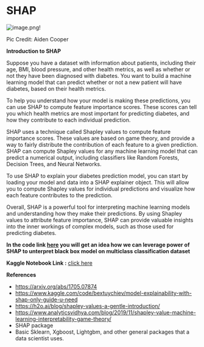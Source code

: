 # SHAP

![image.png](https://pbs.twimg.com/media/FDHJg3zWEAMf-An?format=jpg&name=large)!

Pic Credit: Aiden Cooper

**Introduction to SHAP**

Suppose you have a dataset with information about patients, including their age, BMI, blood pressure, and other health metrics, as well as whether or not they have been diagnosed with diabetes. You want to build a machine learning model that can predict whether or not a new patient will have diabetes, based on their health metrics.

To help you understand how your model is making these predictions, you can use SHAP to compute feature importance scores. These scores can tell you which health metrics are most important for predicting diabetes, and how they contribute to each individual prediction.

SHAP uses a technique called Shapley values to compute feature importance scores. These values are based on game theory, and provide a way to fairly distribute the contribution of each feature to a given prediction. SHAP can compute Shapley values for any machine learning model that can predict a numerical output, including classifiers like Random Forests, Decision Trees, and Neural Networks.

To use SHAP to explain your diabetes prediction model, you can start by loading your model and data into a SHAP explainer object. This will allow you to compute Shapley values for individual predictions and visualize how each feature contributes to the prediction.

Overall, SHAP is a powerful tool for interpreting machine learning models and understanding how they make their predictions. By using Shapley values to attribute feature importance, SHAP can provide valuable insights into the inner workings of complex models, such as those used for predicting diabetes.

**In the code link [here](https://github.com/Ayush1695/SHAP/blob/main/code/model-interpretation-using-shap-in-2023.ipynb) you will get an idea how we can leverage power of SHAP to unterpret black box model on multiclass classification dataset**

**Kaggle Notebook Link :** [click here](https://www.kaggle.com/ayushnitb/notebooks)

**References**
- https://arxiv.org/abs/1705.07874
- https://www.kaggle.com/code/bextuychiev/model-explainability-with-shap-only-guide-u-need
- https://h2o.ai/blog/shapley-values-a-gentle-introduction/
- https://www.analyticsvidhya.com/blog/2019/11/shapley-value-machine-learning-interpretability-game-theory/
- SHAP package
- Basic Sklearn, Xgboost, Lightgbm, and other general packages that a data scientist uses.

